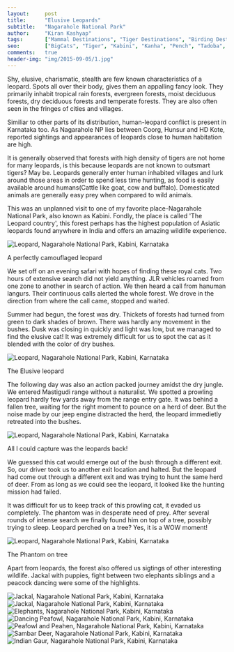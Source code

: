 ```yaml
---
layout:     post
title:      "Elusive Leopards"
subtitle:   "Nagarahole National Park"
author:     "Kiran Kashyap"
tags:       ["Mammal Destinations", "Tiger Destinations", "Birding Destinations", "Kabini"]
seo:		["BigCats", "Tiger", "Kabini", "Kanha", "Pench", "Tadoba", "Ranthambore", "Corbett", "Birding Destinations"]
comments:   true
header-img: "img/2015-09-05/1.jpg"
---
```


<p>Shy, elusive, charismatic, stealth are few known characteristics of a leopard. Spots all over their body, gives them an appalling fancy look. They primarily inhabit tropical rain forests, evergreen forests, moist deciduous forests, dry deciduous forests and temperate forests. They are also often seen in the fringes of cities and villages.</p>

<p>Similiar to other parts of its distribution, human-leopard conflict is present in Karnataka too. As Nagarahole NP lies between Coorg, Hunsur and HD Kote, reported sightings and appearances of leopards close to human habitation are high.</p>

<p>It is generally observed that forests with high density of tigers are not home for many leopards, is this because leopards are not known to outsmart tigers? May be. Leopards generally enter human inhabited villages and lurk around those areas in order to spend less time hunting, as food is easily available around humans(Cattle like goat, cow and buffalo). Domesticated animals are generally easy prey when compared to wild animals.</p> 

<p>This was an unplanned visit to one of my favorite place-Nagarahole National Park, also known as Kabini. Fondly, the place is called 'The Leopard country', this forest perhaps has the highest population of Asiatic leopards found anywhere in India and offers an amazing wildlife experience.</p>

<img src="{{ site.baseurl }}/img/2015-09-05/1.jpg" alt="Leopard, Nagarahole National Park, Kabini, Karnataka">
<p>A perfectly camouflaged leopard</p>

<p>We set off on an evening safari with hopes of finding these royal cats. Two hours of extensive search did not yield anything. JLR vehicles roamed from one zone to another in search of action. We then heard a call from hanuman langurs. Their continuous calls alerted the whole forest. We drove in the direction from where the call came, stopped and waited.</p>

<p>Summer had begun, the forest was dry. Thickets of forests had turned from green to dark shades of brown. There was hardly any movement in the bushes. Dusk was closing in quickly and light was low, but we managed to find the elusive cat! It was extremely difficult for us to spot the cat as it blended with the color of dry bushes.</p>

<img src="{{ site.baseurl }}/img/2015-09-05/2.jpg" alt="Leopard, Nagarahole National Park, Kabini, Karnataka">
<p>The Elusive leopard</p>

<p>The following day was also an action packed journey amidst the dry jungle. We entered Mastigudi range without a naturalist. We spotted a prowling leopard hardly few yards away from the range entry gate. It was behind a fallen tree, waiting for the right moment to pounce on a herd of deer. But the noise made by our jeep engine distracted the herd, the leopard immedietly retreated into the bushes.</p>

<img src="{{ site.baseurl }}/img/2015-09-05/4.jpg" alt="Leopard, Nagarahole National Park, Kabini, Karnataka">
<p>All I could capture was the leopards back!</p>

<p>We guessed this cat would emerge out of the bush through a different exit. So, our driver took us to another exit location and halted. But the leopard had come out through a different exit and was trying to hunt the same herd of deer. From as long as we could see the leopard, it looked like the hunting mission had failed.</p> 

<p>It was difficult for us to keep track of this prowling cat, it evaded us completely. The phantom was in desperate need of prey. After several rounds of intense search we finally found him on top of a tree, possibly trying to sleep. Leopard perched on a tree? Yes, it is a WOW moment!</p>

<img src="{{ site.baseurl }}/img/2015-09-05/5.jpg" alt="Leopard, Nagarahole National Park, Kabini, Karnataka">
<p>The Phantom on tree</p>

<p>Apart from leopards, the forest also offered us sigtings of other interesting wildlife. Jackal with puppies, fight between two elephants siblings and a peacock dancing were some of the highlights.</p> 

<img src="{{ site.baseurl }}/img/2015-09-05/8.jpg" alt="Jackal, Nagarahole National Park, Kabini, Karnataka">
<img src="{{ site.baseurl }}/img/2015-09-05/9.jpg" alt="Jackal, Nagarahole National Park, Kabini, Karnataka">
<img src="{{ site.baseurl }}/img/2015-09-05/10.jpg" alt="Elephants, Nagarahole National Park, Kabini, Karnataka">
<img src="{{ site.baseurl }}/img/2015-09-05/11.jpg" alt="Dancing Peafowl, Nagarahole National Park, Kabini, Karnataka">
<img src="{{ site.baseurl }}/img/2015-09-05/12.jpg" alt="Peafowl and Peahen, Nagarahole National Park, Kabini, Karnataka">
<img src="{{ site.baseurl }}/img/2015-09-05/13.jpg" alt="Sambar Deer, Nagarahole National Park, Kabini, Karnataka">
<img src="{{ site.baseurl }}/img/2015-09-05/14.jpg" alt="Indian Gaur, Nagarahole National Park, Kabini, Karnataka">